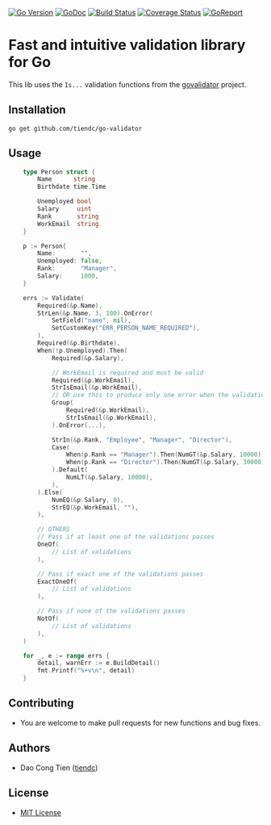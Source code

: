 [![Go Version][gover-img]][gover] [![GoDoc][doc-img]][doc] [![Build Status][ci-img]][ci] [![Coverage Status][cov-img]][cov] [![GoReport][rpt-img]][rpt]

# Fast and intuitive validation library for Go

This lib uses the `Is...` validation functions from the [govalidator](https://github.com/asaskevich/govalidator) project.

## Installation

```shell
go get github.com/tiendc/go-validator
```

## Usage

```go
    type Person struct {
        Name      string
        Birthdate time.Time

        Unemployed bool
        Salary     uint
        Rank       string
        WorkEmail  string
    }

    p := Person{
        Name:       "",
        Unemployed: false,
        Rank:       "Manager",
        Salary:     1000,
    }

    errs := Validate(
        Required(&p.Name),
        StrLen(&p.Name, 3, 100).OnError(
            SetField("name", nil),
            SetCustomKey("ERR_PERSON_NAME_REQUIRED"),
        ),
        Required(&p.Birthdate),
        When(!p.Unemployed).Then(
            Required(&p.Salary),

            // WorkEmail is required and must be valid
            Required(&p.WorkEmail),
            StrIsEmail(&p.WorkEmail),
            // OR use this to produce only one error when the validation fails
            Group(
                Required(&p.WorkEmail),
                StrIsEmail(&p.WorkEmail),
            ).OnError(...),

            StrIn(&p.Rank, "Employee", "Manager", "Director"),
            Case(
                When(p.Rank == "Manager").Then(NumGT(&p.Salary, 10000)),
                When(p.Rank == "Director").Then(NumGT(&p.Salary, 30000)),
            ).Default(
                NumLT(&p.Salary, 10000),
            ),
        ).Else(
            NumEQ(&p.Salary, 0),
            StrEQ(&p.WorkEmail, ""),
        ),

        // OTHERS
        // Pass if at least one of the validations passes
        OneOf(
            // List of validations
        ),

        // Pass if exact one of the validations passes
        ExactOneOf(
            // List of validations
        ),

        // Pass if none of the validations passes
        NotOf(
            // List of validations
        ),
    )

    for _, e := range errs {
        detail, warnErr := e.BuildDetail()
        fmt.Printf("%+v\n", detail)
    }
```

## Contributing

- You are welcome to make pull requests for new functions and bug fixes.

## Authors

- Dao Cong Tien ([tiendc](https://github.com/tiendc))

## License

- [MIT License](LICENSE)

[doc-img]: https://pkg.go.dev/badge/github.com/tiendc/go-validator
[doc]: https://pkg.go.dev/github.com/tiendc/go-validator
[gover-img]: https://img.shields.io/badge/Go-%3E%3D%201.20-blue
[gover]: https://img.shields.io/badge/Go-%3E%3D%201.20-blue
[ci-img]: https://github.com/tiendc/go-validator/actions/workflows/go.yml/badge.svg
[ci]: https://github.com/tiendc/go-validator/actions/workflows/go.yml
[cov-img]: https://codecov.io/gh/tiendc/go-validator/branch/main/graph/badge.svg
[cov]: https://codecov.io/gh/tiendc/go-validator
[rpt-img]: https://goreportcard.com/badge/github.com/tiendc/go-validator
[rpt]: https://goreportcard.com/report/github.com/tiendc/go-validator